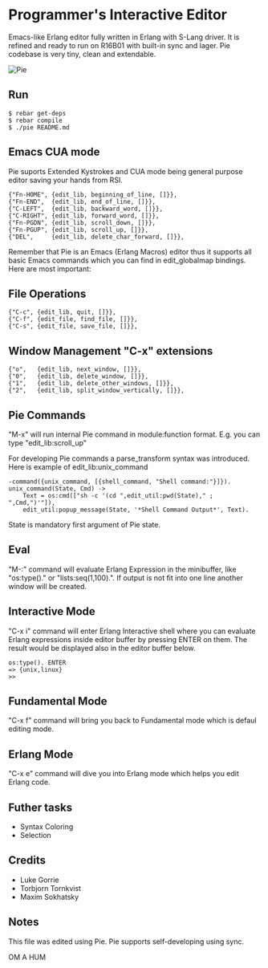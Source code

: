 Programmer's Interactive Editor
===============================

Emacs-like Erlang editor fully written in Erlang with S-Lang driver.
It is refined and ready to run on R16B01 with built-in sync and lager.
Pie codebase is very tiny, clean and extendable.

![Pie](http://synrc.com/lj/pie.png)

Run
---

    $ rebar get-deps
    $ rebar compile
    $ ./pie README.md

Emacs CUA mode
--------------

Pie suports Extended Kystrokes and CUA mode being general purpose
editor saving your hands from RSI.

    {"Fn-HOME", {edit_lib, beginning_of_line, []}},
    {"Fn-END",  {edit_lib, end_of_line, []}},
    {"C-LEFT",  {edit_lib, backward_word, []}},
    {"C-RIGHT", {edit_lib, forward_word, []}},
    {"Fn-PGDN", {edit_lib, scroll_down, []}},
    {"Fn-PGUP", {edit_lib, scroll_up, []}},
    {"DEL",     {edit_lib, delete_char_forward, []}},

Remember that Pie is an Emacs (Erlang Macros) editor thus
it supports all basic Emacs commands which you can find
in edit_globalmap bindings. Here are most important:

File Operations
---------------

    {"C-c", {edit_lib, quit, []}},
    {"C-f", {edit_file, find_file, []}},
    {"C-s", {edit_file, save_file, []}},

Window Management "C-x" extensions
----------------------------------

    {"o",   {edit_lib, next_window, []}},
    {"0",   {edit_lib, delete_window, []}},
    {"1",   {edit_lib, delete_other_windows, []}},
    {"2",   {edit_lib, split_window_vertically, []}},

Pie Commands
------------

"M-x" will run internal Pie command in module:function format.
E.g. you can type "edit_lib:scroll_up"

For developing Pie commands a parse_transform syntax was introduced.
Here is example of edit_lib:unix_command

    -command({unix_command, [{shell_command, "Shell command:"}]}).
    unix_command(State, Cmd) ->
        Text = os:cmd(["sh -c '(cd ",edit_util:pwd(State)," ; ",Cmd,")'"]),
        edit_util:popup_message(State, '*Shell Command Output*', Text).

State is mandatory first argument of Pie state.

Eval
----

"M-:" command will evaluate Erlang Expression in the minibuffer,
like "os:type()." or "lists:seq(1,100).". If output is not fit into
one line another window will be created.

Interactive Mode
----------------

"C-x i" command will enter Erlang Interactive shell where you can
evaluate Erlang expressions inside editor buffer by pressing ENTER on them.
The result would be displayed also in the editor buffer below.

    os:type(). ENTER
    => {unix,linux}
    >>

Fundamental Mode
----------------

"C-x f" command will bring you back to Fundamental mode which
is defaul editing mode.

Erlang Mode
-----------

"C-x e" command will dive you into Erlang mode which helps you edit Erlang code.

Futher tasks
------------

* Syntax Coloring
* Selection

Credits
-------

* Luke Gorrie
* Torbjorn Tornkvist
* Maxim Sokhatsky

Notes
-----

This file was edited using Pie.
Pie supports self-developing using sync.

OM A HUM
